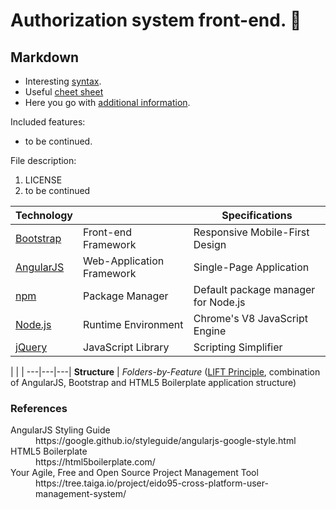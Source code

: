 # Authorization system front-end. :closed_lock_with_key:
## Markdown

- Interesting [syntax](https://guides.github.com/features/mastering-markdown/#syntax "Markdown's Basic Syntax Guide").
- Useful [cheet sheet](https://github.com/adam-p/markdown-here/wiki/Markdown-Cheatsheet "Markdown's Cheat Sheet")
- Here you go with [additional information](https://en.wikipedia.org/wiki/Markdown "Markdown's Wikipedia Page").

Included features:

- to be continued.

File description:

1. LICENSE
2. to be continued

Technology |   | Specifications  |
-----------|---|-----------------|
[Bootstrap]()                       | Front-end Framework       | Responsive Mobile-First Design
[AngularJS](https://angularjs.org)  | Web-Application Framework | Single-Page Application
[npm](https://www.npmjs.com)        | Package Manager           | Default package manager for Node.js
[Node.js](https://nodejs.org/en/)   | Runtime Environment       | Chrome's V8 JavaScript Engine
[jQuery](http://jquery.com/)        | JavaScript Library                   | Scripting Simplifier

   |   |   |
---|---|---|
**Structure**  | *Folders-by-Feature* ([LIFT Principle](https://github.com/johnpapa/angular-styleguide/blob/master/a1/README.md#style-y140), combination of AngularJS, Bootstrap and HTML5 Boilerplate application structure)

### References
<dl>
  <dt>AngularJS Styling Guide</dt>
  <dd>https://google.github.io/styleguide/angularjs-google-style.html</dd>
  <dt>HTML5 Boilerplate</dt>
  <dd>https://html5boilerplate.com/</dd>
  <dt>Your Agile, Free and Open Source Project Management Tool</dt>
  <dd>https://tree.taiga.io/project/eido95-cross-platform-user-management-system/</dd>
</dl>
